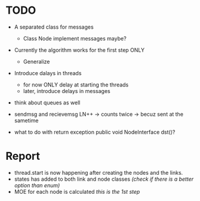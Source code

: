 # TODO
- A separated class for messages
    - Class Node implement messages maybe?
- Currently the algorithm works for the first step ONLY
    - Generalize
- Introduce dalays in threads
    - for now ONLY delay at starting the threads
    - later, introduce delays in messages
- think about queues as well

- sendmsg and recievemsg LN++ -> counts twice -> becuz sent at the sametime
- what to do with return exception public void NodeInterface dst()?

# Report
- thread.start is now happening after creating the nodes and the links.
- states has added to both link and node classes *(check if there is a better option than enum)*
- MOE for each node is calculated *this is the 1st step*            